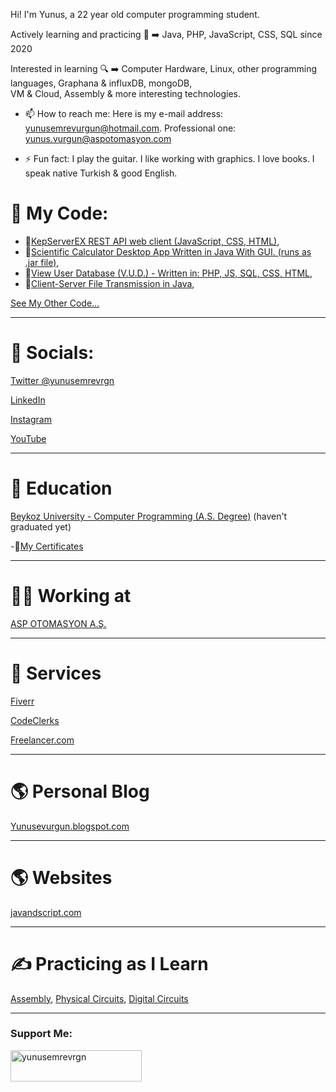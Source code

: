 Hi! I'm Yunus, a 22 year old computer programming student.

Actively learning and practicing 🐝 ➡️ Java, PHP, JavaScript, CSS, SQL since 2020

Interested in learning 🔍 ➡️
Computer Hardware,
Linux,
other programming languages, 
Graphana & influxDB,
mongoDB,  
VM & Cloud,
Assembly & more interesting technologies.

- 📫 How to reach me: Here is my e-mail address: yunusemrevurgun@hotmail.com. Professional one: yunus.vurgun@aspotomasyon.com

- ⚡ Fun fact: I play the guitar. I like working with graphics. I love books. I speak native Turkish & good English.
 

# 🐝 My Code:

- 💾[KepServerEX REST API web client (JavaScript, CSS, HTML)](https://github.com/yunusemrejr/KepServerEX-REST-API-web-client),
- 💾[Scientific Calculator Desktop App Written in Java With GUI. (runs as .jar file)](https://github.com/yunusemrejr/Java-Scientific-Calculator-With-GUI),
- 💾[View User Database (V.U.D.) - Written in: PHP, JS, SQL, CSS, HTML](https://github.com/yunusemrejr/VUD-PHP),
- 💾[Client-Server File Transmission in Java](https://github.com/yunusemrejr/Client-Server-File-Transfer-Java),

[See My Other Code...](https://github.com/yunusemrejr/yunusemrejr/blob/main/MORE.md)

----------------------
# 🐬 Socials:

[Twitter @yunusemrevrgn](https://twitter.com/yunusemrevrgn)

[LinkedIn](https://www.linkedin.com/in/yunus-emre-vurgun-49ba9a177)

[Instagram](https://www.instagram.com/yunus_emrevurgun/)

[YouTube](https://www.youtube.com/channel/UC1lBm9ipV1au7VIcbALV2HA)

---------------------

# 🏫 Education

[Beykoz University - Computer Programming (A.S. Degree)](https://beykoz.edu.tr/)  (haven't graduated yet)

-📜[My Certificates](https://github.com/yunusemrejr/Certificates)

---------------------

# 🧑‍💼 Working at

[ASP OTOMASYON A.Ş.](https://opcturkey.com/)

---------------------

# 🧰 Services

[Fiverr](https://www.fiverr.com/yunusschannel)

[CodeClerks](https://codeclerks.com/user/yuyu2000)

[Freelancer.com](https://www.freelancer.com/u/yunusemrejr)

---------------------

# 🌎 Personal Blog

[Yunusevurgun.blogspot.com](https://yunusevurgun.blogspot.com/)

--------------------

# 🌎 Websites

[javandscript.com](https://www.javandscript.com/)

--------------------

# ✍️ Practicing as I Learn

[Assembly](https://github.com/yunusemrejr/Assembly),
[Physical Circuits](https://github.com/yunusemrejr/PhysicalCircuits),
[Digital Circuits](https://github.com/yunusemrejr/CircuitsWithDigitalWorks)

--------------------
<h3 align="left">Support Me:</h3>
<p><a href="https://www.buymeacoffee.com/yunusemrevrgn"> <img align="left" src="https://cdn.buymeacoffee.com/buttons/v2/default-yellow.png" height="50" width="210" alt="yunusemrevrgn" /></a></p>
 
